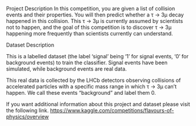 Project Description
In this competition, you are given a list of collision events and their properties. You will then predict whether a τ → 3μ decay happened in this collision. This τ → 3μ is currently assumed by scientists not to happen, and the goal of this competition is to discover τ → 3μ happening more frequently than scientists currently can understand.

Dataset Description

This is a labelled dataset (the label ‘signal’ being ‘1’ for signal events, ‘0’ for background events) to train the classifier. Signal events have been simulated, while background events are real data.

This real data is collected by the LHCb detectors observing collisions of accelerated particles with a specific mass range in which τ → 3μ can’t happen. We call these events “background” and label them 0.

If you want additional information about this project and dataset please visit the following link. https://www.kaggle.com/competitions/flavours-of-physics/overview
